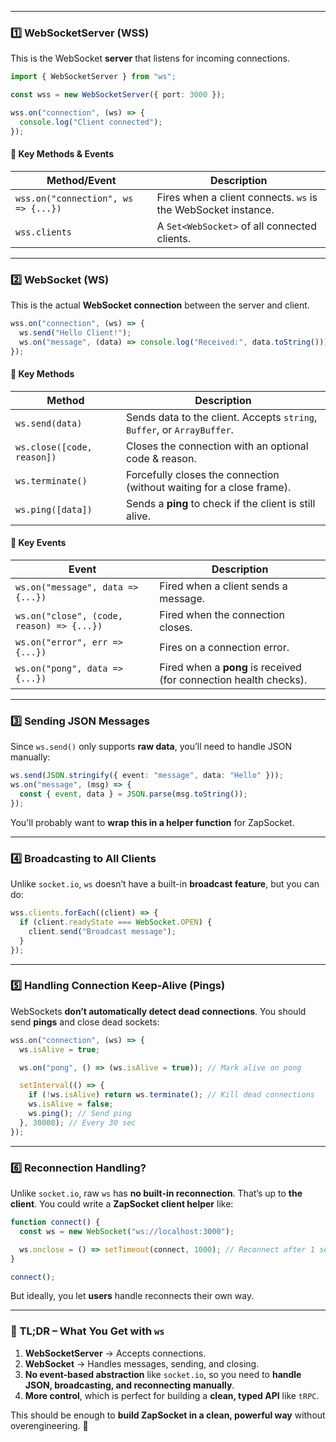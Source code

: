 
---

### **1️⃣ WebSocketServer (WSS)**

This is the WebSocket **server** that listens for incoming connections.

```ts
import { WebSocketServer } from "ws";

const wss = new WebSocketServer({ port: 3000 });

wss.on("connection", (ws) => {
  console.log("Client connected");
});
```

#### 🔹 **Key Methods & Events**

| Method/Event                        | Description                                                   |
| ----------------------------------- | ------------------------------------------------------------- |
| `wss.on("connection", ws => {...})` | Fires when a client connects. `ws` is the WebSocket instance. |
| `wss.clients`                       | A `Set<WebSocket>` of all connected clients.                  |

---

### **2️⃣ WebSocket (WS)**

This is the actual **WebSocket connection** between the server and client.

```ts
wss.on("connection", (ws) => {
  ws.send("Hello Client!");
  ws.on("message", (data) => console.log("Received:", data.toString()));
});
```

#### 🔹 **Key Methods**

| Method                     | Description                                                             |
| -------------------------- | ----------------------------------------------------------------------- |
| `ws.send(data)`            | Sends data to the client. Accepts `string`, `Buffer`, or `ArrayBuffer`. |
| `ws.close([code, reason])` | Closes the connection with an optional code & reason.                   |
| `ws.terminate()`           | Forcefully closes the connection (without waiting for a close frame).   |
| `ws.ping([data])`          | Sends a **ping** to check if the client is still alive.                 |

#### 🔹 **Key Events**

| Event                                     | Description                                                       |
| ----------------------------------------- | ----------------------------------------------------------------- |
| `ws.on("message", data => {...})`         | Fired when a client sends a message.                              |
| `ws.on("close", (code, reason) => {...})` | Fired when the connection closes.                                 |
| `ws.on("error", err => {...})`            | Fires on a connection error.                                      |
| `ws.on("pong", data => {...})`            | Fired when a **pong** is received (for connection health checks). |

---

### **3️⃣ Sending JSON Messages**

Since `ws.send()` only supports **raw data**, you’ll need to handle JSON manually:

```ts
ws.send(JSON.stringify({ event: "message", data: "Hello" }));
ws.on("message", (msg) => {
  const { event, data } = JSON.parse(msg.toString());
});
```

You'll probably want to **wrap this in a helper function** for ZapSocket.

---

### **4️⃣ Broadcasting to All Clients**

Unlike `socket.io`, `ws` doesn’t have a built-in **broadcast feature**, but you can do:

```ts
wss.clients.forEach((client) => {
  if (client.readyState === WebSocket.OPEN) {
    client.send("Broadcast message");
  }
});
```

---

### **5️⃣ Handling Connection Keep-Alive (Pings)**

WebSockets **don’t automatically detect dead connections**. You should send **pings** and close dead sockets:

```ts
wss.on("connection", (ws) => {
  ws.isAlive = true;

  ws.on("pong", () => (ws.isAlive = true)); // Mark alive on pong

  setInterval(() => {
    if (!ws.isAlive) return ws.terminate(); // Kill dead connections
    ws.isAlive = false;
    ws.ping(); // Send ping
  }, 30000); // Every 30 sec
});
```

---

### **6️⃣ Reconnection Handling?**

Unlike `socket.io`, raw `ws` has **no built-in reconnection**. That’s up to **the client**. You could write a **ZapSocket client helper** like:

```ts
function connect() {
  const ws = new WebSocket("ws://localhost:3000");

  ws.onclose = () => setTimeout(connect, 1000); // Reconnect after 1 sec
}

connect();
```

But ideally, you let **users** handle reconnects their own way.

---

### **🚀 TL;DR – What You Get with `ws`**

1. **WebSocketServer** → Accepts connections.
2. **WebSocket** → Handles messages, sending, and closing.
3. **No event-based abstraction** like `socket.io`, so you need to **handle JSON, broadcasting, and reconnecting manually**.
4. **More control**, which is perfect for building a **clean, typed API** like `tRPC`.

This should be enough to **build ZapSocket in a clean, powerful way** without overengineering. 🚀